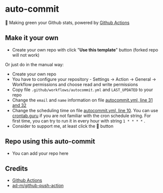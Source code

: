 # auto-commit

🌳 Making green your Github stats, powered by [Github Actions](https://github.com/features/actions)

## Make it your own

- Create your own repo with click "**Use this template**" button (forked repo will not work)

Or just do in the manual way:

- Create your own repo
- You have to configure your repository - Settings -> Action -> General -> Workflow permissions and choose read and write permissions
- Copy file `.github/workflows/autocommit.yml` and `LAST_UPDATED` to your repo
- Change the `email` and `name` information on file [autocommit.yml, line 31 and 32](https://github.com/amir-ranjbr/autoCommit/blob/main/.github/workflows/autocommit.yml#L31)
- Change the scheduling time on file [autocommit.yml, line 10](https://github.com/amir-ranjbr/autoCommit/blob/main/.github/workflows/autocommit.yml#L10). You can use [crontab.guru](https://crontab.guru/) if you are not familiar with the cron schedule string. For first time, you can try to run it in every hour with string `1 * * * *` .
- Consider to support me, at least click the 🌟 button

## Repo using this auto-commit

- You can add your repo here

## Credits

- [Github Actions](https://github.com/features/actions)
- [ad-m/github-push-action](https://github.com/ad-m/github-push-action)
